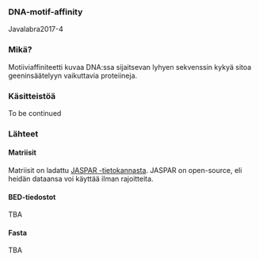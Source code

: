 ### DNA-motif-affinity
Javalabra2017-4

### Mikä?

Motiiviaffiniteetti kuvaa DNA:ssa sijaitsevan lyhyen sekvenssin kykyä sitoa geeninsäätelyyn vaikuttavia proteiineja.

### Käsitteistöä

To be continued

### Lähteet

#### Matriisit

Matriisit on ladattu [JASPAR -tietokannasta](http://jaspar.genereg.net/). JASPAR on open-source, eli heidän dataansa voi käyttää ilman rajoitteita.

#### BED-tiedostot

TBA

#### Fasta

TBA
